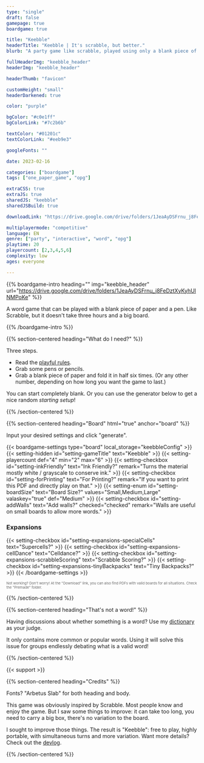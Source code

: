 ```yaml
---
type: "single"
draft: false
gamepage: true
boardgame: true

title: "Keebble"
headerTitle: "Keebble | It's scrabble, but better."
blurb: "A party game like scrabble, played using only a blank piece of paper. It's free, and it's faster."

fullHeaderImg: "keebble_header"
headerImg: "keebble_header"

headerThumb: "favicon"

customHeight: "small"
headerDarkened: true

color: "purple"

bgColor: "#c0e1ff"
bgColorLink: "#7c2b6b"

textColor: "#01201c"
textColorLink: "#eeb9e3"

googleFonts: ""

date: 2023-02-16

categories: ["boardgame"]
tags: ["one_paper_game", "opg"]

extraCSS: true
extraJS: true
sharedJS: "keebble"
sharedJSBuild: true

downloadLink: "https://drive.google.com/drive/folders/1JeaAyDSFrnu_j8FeDztXyKyhUlNMPoKe"

multiplayermode: "competitive"
language: EN
genre: ["party", "interactive", "word", "opg"]
playtime: 20
playercount: [2,3,4,5,6]
complexity: low
ages: everyone

---
```



{{% boardgame-intro heading="" img="keebble_header" url="https://drive.google.com/drive/folders/1JeaAyDSFrnu_j8FeDztXyKyhUlNMPoKe" %}}

A word game that can be played with a blank piece of paper and a pen. Like Scrabble, but it doesn't take three hours and a big board.

{{% /boardgame-intro %}}

{{% section-centered heading="What do I need?" %}}

Three steps.
* Read the [playful rules](rules). 
* Grab some pens or pencils.
* Grab a blank piece of paper and fold it in half six times. (Or any other number, depending on how long you want the game to last.)

You can start completely blank. Or you can use the generator below to get a nice random _starting setup_!

{{% /section-centered %}}

{{% section-centered heading="Board" html="true" anchor="board" %}}

<p>Input your desired settings and click "generate".</p>

  {{< boardgame-settings type="board" local_storage="keebbleConfig" >}}
    {{< setting-hidden id="setting-gameTitle" text="Keebble" >}}
    {{< setting-playercount def="4" min="2" max="6" >}}
    {{< setting-checkbox id="setting-inkFriendly" text="Ink Friendly?" remark="Turns the material mostly white / grayscale to conserve ink." >}}
    {{< setting-checkbox id="setting-forPrinting" text="For Printing?" remark="If you want to print this PDF and directly play on that." >}}
    {{< setting-enum id="setting-boardSize" text="Board Size?" values="Small,Medium,Large" valaskey="true" def="Medium" >}}
    {{< setting-checkbox id="setting-addWalls" text="Add walls?" checked="checked" remark="Walls are useful on small boards to allow more words." >}}
    <h3>Expansions</h3>
    {{< setting-checkbox id="setting-expansions-specialCells" text="Supercells?" >}}
    {{< setting-checkbox id="setting-expansions-cellDance" text="Celldance?" >}}
    {{< setting-checkbox id="setting-expansions-scrabbleScoring" text="Scrabble Scoring?" >}}
    {{< setting-checkbox id="setting-expansions-tinyBackpacks" text="Tiny Backpacks?" >}}
  {{< /boardgame-settings >}}

<p style="font-size:0.66em; opacity: 0.66;">Not working? Don't worry! At the "Download" link, you can also find PDFs with valid boards for all situations. Check the "Premade" folder.</p> 

{{% /section-centered %}}

{{% section-centered heading="That's not a word!" %}}

Having discussions about whether something is a word? Use my [dictionary](/tools/dictionary) as your judge.

It only contains more common or popular words. Using it will solve this issue for groups endlessly debating what is a valid word!

{{% /section-centered %}}

{{< support >}}

{{% section-centered heading="Credits" %}}

Fonts? "Arbetus Slab" for both heading and body.

This game was obviously inspired by Scrabble. Most people know and enjoy the game. But I saw some things to improve: it can take too long, you need to carry a big box, there's no variation to the board. 

I sought to improve those things. The result is "Keebble": free to play, highly portable, with simultaneous turns and more variation. Want more details? Check out the [devlog](https://pandaqi.com/blog/boardgames/keebble).

{{% /section-centered %}}